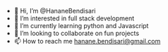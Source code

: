 - 👋 Hi, I’m @HananeBendisari
- 👀 I’m interested in full stack development
- 🌱 I’m currently learning python and Javascript
- 💞️ I’m looking to collaborate on fun projects
- 📫 How to reach me hanane.bendisari@gmail.com

<!---
HananeBendisari/HananeBendisari is a ✨ special ✨ repository because its `README.md` (this file) appears on your GitHub profile.
You can click the Preview link to take a look at your changes.
--->
